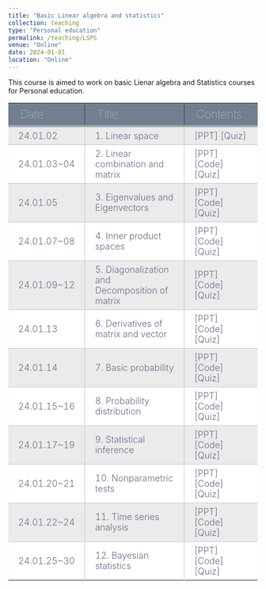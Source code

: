 ```yaml
---
title: "Basic Linear algebra and statistics"
collection: teaching
type: "Personal education"
permalink: /teaching/LSPS
venue: "Online"
date: 2024-01-01
location: "Online"
---
```


This course is aimed to work on basic Lienar algebra and Statistics courses for Personal education.

|Date|Title|Contents|
|-------|---------|----------|
|24.01.02|1. Linear space|[PPT]   [Quiz]|
|24.01.03~04|2. Linear combination and matrix|[PPT]   [Code]   [Quiz]|
|24.01.05|3. Eigenvalues and Eigenvectors|[PPT]   [Code]   [Quiz]|
|24.01.07~08|4. Inner product spaces|[PPT]   [Code]   [Quiz]|
|24.01.09~12|5. Diagonalization and Decomposition of matrix|[PPT]   [Code]   [Quiz]|
|24.01.13|6. Derivatives of matrix and vector|[PPT]   [Code]   [Quiz]|
|24.01.14|7. Basic probability|[PPT]   [Code]   [Quiz]|
|24.01.15~16|8. Probability distribution|[PPT]   [Code]   [Quiz]|
|24.01.17~19|9. Statistical inference|[PPT]   [Code]   [Quiz]|
|24.01.20~21|10. Nonparametric tests|[PPT]   [Code]   [Quiz]|
|24.01.22~24|11. Time series analysis|[PPT]   [Code]   [Quiz]|
|24.01.25~30|12. Bayesian statistics|[PPT]   [Code]   [Quiz]|

<style type="text/css">
@import url('https://fonts.googleapis.com/css2?family=Josefin+Sans:wght@500&display=swap');


div.table-title {
  display: block;
  margin: auto;
  max-width: 600px;
  padding:3px;
  width: 100%;
}

.table-title h3 {
   color: #fafafa;
   font-size: 30px;
   font-weight: 400;
   font-style:normal;
   font-family: 'Josefin Sans', sans-serif;
   text-shadow: -1px -1px 1px rgba(0, 0, 0, 0.1);
   text-transform:uppercase;
}


/*** Table Styles **/

.table-fill {
  background: white;
  border-radius:3px;
  border-collapse: collapse;
  height: 100px;
  margin: auto;
  max-width: 600px;
  padding:5px;
  width: 100%;
  box-shadow: 0 5px 10px rgba(0, 0, 0, 0.1);
  animation: float 5s infinite;
}
 
th {
  color:#D5DDE5;;
  background:#708090;
  border-bottom:4px solid #9ea7af;
  border-right: 1px solid #343a45;
  font-size:23px;
  font-weight: 100;
  padding: 8px 24px;
  text-align:left;
  text-shadow: 0 1px 1px rgba(0, 0, 0, 0.1);
  vertical-align:middle;
}

th:first-child {
  border-top-left-radius:3px;
}
 
th:last-child {
  border-top-right-radius:3px;
  border-right:none;
}
  
tr {
  border-top: 1px solid #C1C3D1;
  border-bottom-: 1px solid #C1C3D1;
  color:#666B85;
  font-size:16px;
  font-weight:normal;
}
 
tr:hover td {
  background:#4E5066;
  color:#FFFFFF;
  border-top: 1px solid #22262e;
}
 
tr:first-child {
  border-top:none;
}

tr:last-child {
  border-bottom:none;
}
 
tr:nth-child(odd) td {
  background:#EBEBEB;
}
 
tr:nth-child(odd):hover td {
  background:#4E5066;
}

tr:last-child td:first-child {
  border-bottom-left-radius:3px;
}
 
tr:last-child td:last-child {
  border-bottom-right-radius:3px;
}
 
td {
  background:#FFFFFF;
  padding: 7px 20px;
  text-align:left;
  vertical-align:middle;
  font-weight:300;
  font-size:18px;
  border-right: 1px solid #C1C3D1;
}

td:last-child {
  border-right: 0px;
}

th.text-left {
  text-align: left;
}

th.text-center {
  text-align: center;
}

th.text-right {
  text-align: right;
}

td.text-left {
  text-align: left;
}

td.text-center {
  text-align: center;
}

td.text-right {
  text-align: right;
}
</style>
